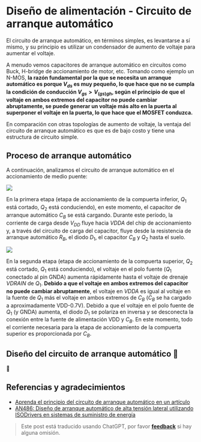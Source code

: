 # Diseño de alimentación - Circuito de arranque automático

El circuito de arranque automático, en términos simples, es levantarse a sí mismo, y su principio es utilizar un condensador de aumento de voltaje para aumentar el voltaje.

A menudo vemos capacitores de arranque automático en circuitos como Buck, H-bridge de accionamiento de motor, etc. Tomando como ejemplo un N-MOS, **la razón fundamental por la que se necesita un arranque automático es porque $V_{ds}$ es muy pequeño, lo que hace que no se cumpla la condición de conducción $V_{gs}>V_{(gs)gh}$, según el principio de que el voltaje en ambos extremos del capacitor no puede cambiar abruptamente, se puede generar un voltaje más alto en la puerta al superponer el voltaje en la puerta, lo que hace que el MOSFET conduzca.**

En comparación con otras topologías de aumento de voltaje, la ventaja del circuito de arranque automático es que es de bajo costo y tiene una estructura de circuito simple.

## Proceso de arranque automático

A continuación, analizamos el circuito de arranque automático en el accionamiento de medio puente:

![](https://f004.backblazeb2.com/file/wiki-media/img/20211221151809.png)

En la primera etapa (etapa de accionamiento de la compuerta inferior, $Q_1$ está cortado, $Q_2$ está conduciendo), en este momento, el capacitor de arranque automático $C_B$ se está cargando. Durante este período, la corriente de carga desde $V_{DD}$ fluye hacia $VDDA$ del chip de accionamiento y, a través del circuito de carga del capacitor, fluye desde la resistencia de arranque automático $R_B$, el diodo $D_1$, el capacitor $C_B$ y $Q_2$ hasta el suelo.

![](https://f004.backblazeb2.com/file/wiki-media/img/20211221164719.png)

En la segunda etapa (etapa de accionamiento de la compuerta superior, $Q_2$ está cortado, $Q_1$ está conduciendo), el voltaje en el polo fuente ($Q_1$ conectado al pin GNDA) aumenta rápidamente hasta el voltaje de drenaje $VDRAIN$ de $Q_1$. **Debido a que el voltaje en ambos extremos del capacitor no puede cambiar abruptamente**, el voltaje en $VDDA$ es igual al voltaje en la fuente de $Q_1$ más el voltaje en ambos extremos de $C_B$ ($C_B$ se ha cargado a aproximadamente VDD-0.7V). Debido a que el voltaje en el polo fuente de $Q_1$ (y GNDA) aumenta, el diodo $D_1$ se polariza en inversa y se desconecta la conexión entre la fuente de alimentación VDD y $C_B$. En este momento, todo el corriente necesaria para la etapa de accionamiento de la compuerta superior es proporcionada por $C_B$.

## Diseño del circuito de arranque automático 🚧

🚧

## Referencias y agradecimientos

- [Aprenda el principio del circuito de arranque automático en un artículo](https://mp.weixin.qq.com/s/ycmthR0131WvkypGJIz7xg)
- [AN486: Diseño de arranque automático de alta tensión lateral utilizando ISODrivers en sistemas de suministro de energía](https://www.skyworksinc.com/-/media/SkyWorks/SL/documents/public/application-notes/AN486.pdf)

> Este post está traducido usando ChatGPT, por favor [**feedback**](https://github.com/linyuxuanlin/Wiki_MkDocs/issues/new) si hay alguna omisión.